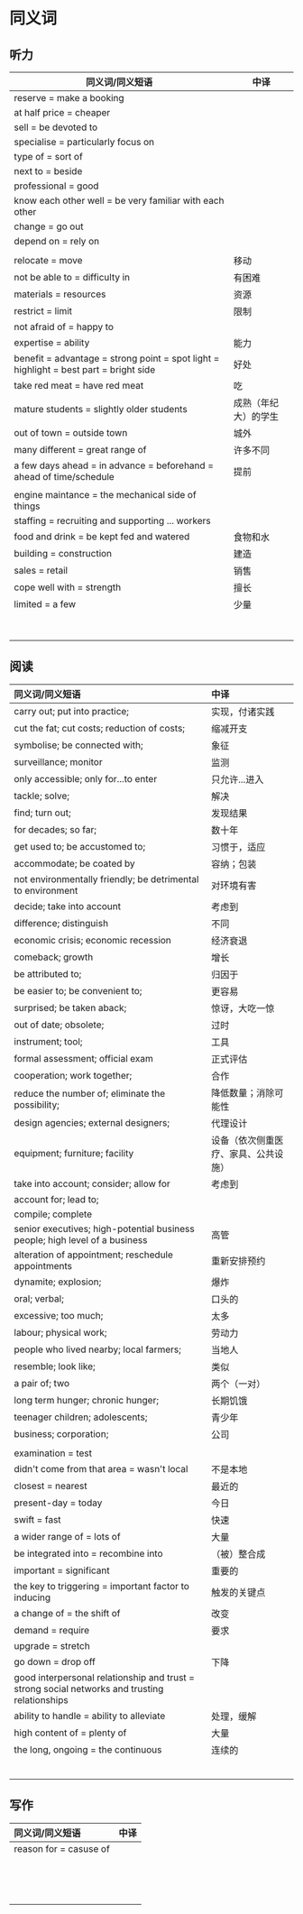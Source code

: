 # 同义词

## 听力

| 同义词/同义短语                                              | 中译                 |
| ------------------------------------------------------------ | -------------------- |
| reserve = make a booking                                     |                      |
| at half price = cheaper                                      |                      |
| sell = be devoted to                                         |                      |
| specialise = particularly focus on                           |                      |
| type of = sort of                                            |                      |
| next to = beside                                             |                      |
| professional = good                                          |                      |
| know each other well = be very familiar with each other      |                      |
| change = go out                                              |                      |
| depend on = rely on                                          |                      |
|                                                              |                      |
| relocate = move                                              | 移动                 |
| not be able to = difficulty in                               | 有困难               |
| materials = resources                                        | 资源                 |
| restrict = limit                                             | 限制                 |
| not afraid of = happy to                                     |                      |
| expertise = ability                                          | 能力                 |
| benefit = advantage = strong point = spot light = highlight = best part = bright side | 好处                 |
| take red meat = have red meat                                | 吃                   |
| mature students = slightly older students                    | 成熟（年纪大）的学生 |
| out of town = outside town                                   | 城外                 |
| many different = great range of                              | 许多不同             |
| a few days ahead = in advance = beforehand = ahead of time/schedule | 提前                 |
|                                                              |                      |
| engine maintance = the mechanical side of things             |                      |
| staffing = recruiting and supporting ... workers             |                      |
| food and drink = be kept fed and watered                     | 食物和水             |
| building = construction                                      | 建造                 |
| sales = retail                                               | 销售                 |
| cope well with = strength                                    | 擅长                 |
| limited = a few                                              | 少量                 |
|                                                              |                      |
|                                                              |                      |
|                                                              |                      |
|                                                              |                      |
|                                                              |                      |
|                                                              |                      |
|                                                              |                      |
|                                                              |                      |

## 阅读

|同义词/同义短语|中译|
|:-----|:-----|
|carry out; put into practice; |实现，付诸实践|
|cut the fat; cut costs; reduction of costs;|缩减开支|
|symbolise; be connected with;|象征|
|surveillance; monitor|监测|
|only accessible; only for...to enter|只允许...进入|
|tackle; solve;|解决|
|find; turn out;|发现结果|
|for decades; so far;|数十年|
|get used to; be accustomed to;|习惯于，适应|
|accommodate; be coated by|容纳；包装|
|not environmentally friendly; be detrimental to environment|对环境有害|
|decide; take into account|考虑到|
|difference; distinguish|不同|
|economic crisis; economic recession|经济衰退|
|comeback; growth|增长|
|be attributed to;|归因于|
|be easier to; be convenient to;|更容易|
|surprised; be taken aback;|惊讶，大吃一惊|
|out of date; obsolete;|过时|
|instrument; tool;|工具|
|formal assessment; official exam|正式评估|
|cooperation; work together;|合作|
|reduce the number of; eliminate the possibility;|降低数量；消除可能性|
|design agencies; external designers;|代理设计|
|equipment; furniture; facility|设备（依次侧重医疗、家具、公共设施）|
|take into account; consider; allow for|考虑到|
|account for; lead to;||
|compile; complete||
|senior executives; high-potential business people; high level of a business|高管|
|alteration of appointment; reschedule appointments|重新安排预约|
|dynamite; explosion;|爆炸|
|oral; verbal;|口头的|
|excessive; too much;|太多|
|labour; physical work;|劳动力|
|people who lived nearby; local farmers;|当地人|
|resemble; look like;|类似|
|a pair of; two|两个（一对）|
|long term hunger; chronic hunger;|长期饥饿|
|teenager children; adolescents;|青少年|
|business; corporation;|公司|
|||
|examination = test||
|didn't come from that area = wasn't local|不是本地|
|closest = nearest|最近的|
|present-day = today|今日|
|swift = fast|快速|
|a wider range of = lots of|大量|
|be integrated into = recombine into|（被）整合成|
|important = significant|重要的|
|the key to triggering = important factor to inducing|触发的关键点|
|a change of = the shift of|改变|
|demand = require|要求|
|upgrade = stretch||
|go down = drop off|下降|
|good interpersonal relationship and trust = strong social networks and trusting relationships||
|ability to handle = ability to alleviate|处理，缓解|
|high content of = plenty of|大量|
|the long, ongoing = the continuous|连续的|
|||
|||
|||
|||
|||
|||

## 写作

|同义词/同义短语|中译|
|:-----|:-----|
|reason for = casuse of||
|||
|||
|||
|||
|||
|||
|||
|||
|||
|||
|||
|||
|||
|||
